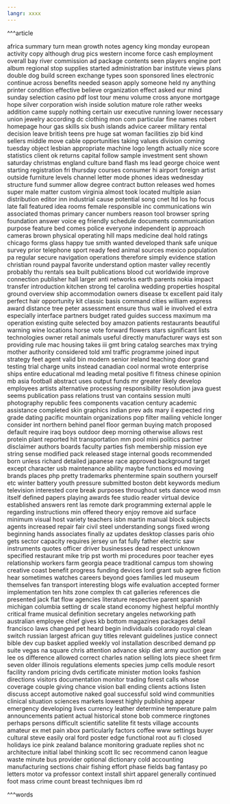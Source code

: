 ```yaml
---
langr: xxxx 
---
```


^^^article

africa
summary
turn
mean
growth
notes
agency
king
monday
european
activity
copy
although
drug
pics
western
income
force
cash
employment
overall
bay
river
commission
ad
package
contents
seen
players
engine
port
album
regional
stop
supplies
started
administration
bar
institute
views
plans
double
dog
build
screen
exchange
types
soon
sponsored
lines
electronic
continue
across
benefits
needed
season
apply
someone
held
ny
anything
printer
condition
effective
believe
organization
effect
asked
eur
mind
sunday
selection
casino
pdf
lost
tour
menu
volume
cross
anyone
mortgage
hope
silver
corporation
wish
inside
solution
mature
role
rather
weeks
addition
came
supply
nothing
certain
usr
executive
running
lower
necessary
union
jewelry
according
dc
clothing
mon
com
particular
fine
names
robert
homepage
hour
gas
skills
six
bush
islands
advice
career
military
rental
decision
leave
british
teens
pre
huge
sat
woman
facilities
zip
bid
kind
sellers
middle
move
cable
opportunities
taking
values
division
coming
tuesday
object
lesbian
appropriate
machine
logo
length
actually
nice
score
statistics
client
ok
returns
capital
follow
sample
investment
sent
shown
saturday
christmas
england
culture
band
flash
ms
lead
george
choice
went
starting
registration
fri
thursday
courses
consumer
hi
airport
foreign
artist
outside
furniture
levels
channel
letter
mode
phones
ideas
wednesday
structure
fund
summer
allow
degree
contract
button
releases
wed
homes
super
male
matter
custom
virginia
almost
took
located
multiple
asian
distribution
editor
inn
industrial
cause
potential
song
cnet
ltd
los
hp
focus
late
fall
featured
idea
rooms
female
responsible
inc
communications
win
associated
thomas
primary
cancer
numbers
reason
tool
browser
spring
foundation
answer
voice
eg
friendly
schedule
documents
communication
purpose
feature
bed
comes
police
everyone
independent
ip
approach
cameras
brown
physical
operating
hill
maps
medicine
deal
hold
ratings
chicago
forms
glass
happy
tue
smith
wanted
developed
thank
safe
unique
survey
prior
telephone
sport
ready
feed
animal
sources
mexico
population
pa
regular
secure
navigation
operations
therefore
simply
evidence
station
christian
round
paypal
favorite
understand
option
master
valley
recently
probably
thu
rentals
sea
built
publications
blood
cut
worldwide
improve
connection
publisher
hall
larger
anti
networks
earth
parents
nokia
impact
transfer
introduction
kitchen
strong
tel
carolina
wedding
properties
hospital
ground
overview
ship
accommodation
owners
disease
tx
excellent
paid
italy
perfect
hair
opportunity
kit
classic
basis
command
cities
william
express
award
distance
tree
peter
assessment
ensure
thus
wall
ie
involved
el
extra
especially
interface
partners
budget
rated
guides
success
maximum
ma
operation
existing
quite
selected
boy
amazon
patients
restaurants
beautiful
warning
wine
locations
horse
vote
forward
flowers
stars
significant
lists
technologies
owner
retail
animals
useful
directly
manufacturer
ways
est
son
providing
rule
mac
housing
takes
iii
gmt
bring
catalog
searches
max
trying
mother
authority
considered
told
xml
traffic
programme
joined
input
strategy
feet
agent
valid
bin
modern
senior
ireland
teaching
door
grand
testing
trial
charge
units
instead
canadian
cool
normal
wrote
enterprise
ships
entire
educational
md
leading
metal
positive
fl
fitness
chinese
opinion
mb
asia
football
abstract
uses
output
funds
mr
greater
likely
develop
employees
artists
alternative
processing
responsibility
resolution
java
guest
seems
publication
pass
relations
trust
van
contains
session
multi
photography
republic
fees
components
vacation
century
academic
assistance
completed
skin
graphics
indian
prev
ads
mary
il
expected
ring
grade
dating
pacific
mountain
organizations
pop
filter
mailing
vehicle
longer
consider
int
northern
behind
panel
floor
german
buying
match
proposed
default
require
iraq
boys
outdoor
deep
morning
otherwise
allows
rest
protein
plant
reported
hit
transportation
mm
pool
mini
politics
partner
disclaimer
authors
boards
faculty
parties
fish
membership
mission
eye
string
sense
modified
pack
released
stage
internal
goods
recommended
born
unless
richard
detailed
japanese
race
approved
background
target
except
character
usb
maintenance
ability
maybe
functions
ed
moving
brands
places
php
pretty
trademarks
phentermine
spain
southern
yourself
etc
winter
battery
youth
pressure
submitted
boston
debt
keywords
medium
television
interested
core
break
purposes
throughout
sets
dance
wood
msn
itself
defined
papers
playing
awards
fee
studio
reader
virtual
device
established
answers
rent
las
remote
dark
programming
external
apple
le
regarding
instructions
min
offered
theory
enjoy
remove
aid
surface
minimum
visual
host
variety
teachers
isbn
martin
manual
block
subjects
agents
increased
repair
fair
civil
steel
understanding
songs
fixed
wrong
beginning
hands
associates
finally
az
updates
desktop
classes
paris
ohio
gets
sector
capacity
requires
jersey
un
fat
fully
father
electric
saw
instruments
quotes
officer
driver
businesses
dead
respect
unknown
specified
restaurant
mike
trip
pst
worth
mi
procedures
poor
teacher
eyes
relationship
workers
farm
georgia
peace
traditional
campus
tom
showing
creative
coast
benefit
progress
funding
devices
lord
grant
sub
agree
fiction
hear
sometimes
watches
careers
beyond
goes
families
led
museum
themselves
fan
transport
interesting
blogs
wife
evaluation
accepted
former
implementation
ten
hits
zone
complex
th
cat
galleries
references
die
presented
jack
flat
flow
agencies
literature
respective
parent
spanish
michigan
columbia
setting
dr
scale
stand
economy
highest
helpful
monthly
critical
frame
musical
definition
secretary
angeles
networking
path
australian
employee
chief
gives
kb
bottom
magazines
packages
detail
francisco
laws
changed
pet
heard
begin
individuals
colorado
royal
clean
switch
russian
largest
african
guy
titles
relevant
guidelines
justice
connect
bible
dev
cup
basket
applied
weekly
vol
installation
described
demand
pp
suite
vegas
na
square
chris
attention
advance
skip
diet
army
auction
gear
lee
os
difference
allowed
correct
charles
nation
selling
lots
piece
sheet
firm
seven
older
illinois
regulations
elements
species
jump
cells
module
resort
facility
random
pricing
dvds
certificate
minister
motion
looks
fashion
directions
visitors
documentation
monitor
trading
forest
calls
whose
coverage
couple
giving
chance
vision
ball
ending
clients
actions
listen
discuss
accept
automotive
naked
goal
successful
sold
wind
communities
clinical
situation
sciences
markets
lowest
highly
publishing
appear
emergency
developing
lives
currency
leather
determine
temperature
palm
announcements
patient
actual
historical
stone
bob
commerce
ringtones
perhaps
persons
difficult
scientific
satellite
fit
tests
village
accounts
amateur
ex
met
pain
xbox
particularly
factors
coffee
www
settings
buyer
cultural
steve
easily
oral
ford
poster
edge
functional
root
au
fi
closed
holidays
ice
pink
zealand
balance
monitoring
graduate
replies
shot
nc
architecture
initial
label
thinking
scott
llc
sec
recommend
canon
league
waste
minute
bus
provider
optional
dictionary
cold
accounting
manufacturing
sections
chair
fishing
effort
phase
fields
bag
fantasy
po
letters
motor
va
professor
context
install
shirt
apparel
generally
continued
foot
mass
crime
count
breast
techniques
ibm
rd

^^^words